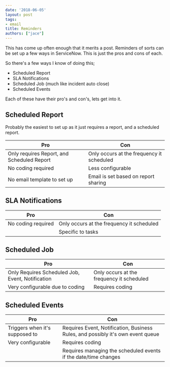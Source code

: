 ```yaml
---
date: '2018-06-05'
layout: post
tags:
- email
title: Reminders
authors: ["jace"]
---
```


This has come up often enough that it merits a post. Reminders of sorts
can be set up a few ways in ServiceNow. This is just the pros and cons
of each.

So there's a few ways I know of doing this;

-   Scheduled Report
-   SLA Notifications
-   Scheduled Job (much like incident auto close)
-   Scheduled Events

Each of these have their pro's and con's, lets get into it.

## Scheduled Report

Probably the easiest to set up as it just requires a report, and a
scheduled report.

| Pro                                        | Con                                        |
|--------------------------------------------|--------------------------------------------|
| Only requires Report, and Scheduled Report | Only occurs at the frequency it scheduled  |
| No coding required                         | Less configurable                          |
| No email template to set up                | Email is set based on report sharing       |

## SLA Notifications

| Pro                | Con                                        |
|--------------------|--------------------------------------------|
| No coding required | Only occurs at the frequency it scheduled |
|                    | Specific to tasks                          |

## Scheduled Job

| Pro                                             | Con                                        |
|-------------------------------------------------|--------------------------------------------|
| Only Requires Scheduled Job, Event, Notification | Only occurs at the frequency it scheduled |
| Very configurable due to coding                 | Requires coding                            |

## Scheduled Events

| Pro                            | Con                                                                             |
|--------------------------------|---------------------------------------------------------------------------------|
| Triggers when it's supposed to | Requires Event, Notification, Business Rules, and possibly it's own event queue |
| Very configurable              | Requires coding                                                                 |
|                                | Requires managing the scheduled events if the date/time changes                 |
